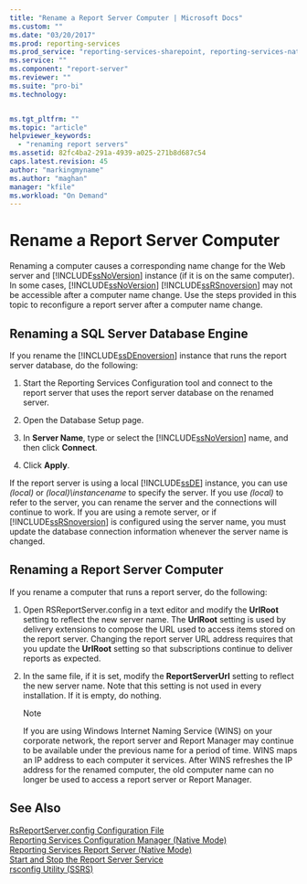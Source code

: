 ```yaml
---
title: "Rename a Report Server Computer | Microsoft Docs"
ms.custom: ""
ms.date: "03/20/2017"
ms.prod: reporting-services
ms.prod_service: "reporting-services-sharepoint, reporting-services-native"
ms.service: ""
ms.component: "report-server"
ms.reviewer: ""
ms.suite: "pro-bi"
ms.technology: 


ms.tgt_pltfrm: ""
ms.topic: "article"
helpviewer_keywords: 
  - "renaming report servers"
ms.assetid: 82fc4ba2-291a-4939-a025-271b8d687c54
caps.latest.revision: 45
author: "markingmyname"
ms.author: "maghan"
manager: "kfile"
ms.workload: "On Demand"
---
```

# Rename a Report Server Computer
  Renaming a computer causes a corresponding name change for the Web server and [!INCLUDE[ssNoVersion](../../includes/ssnoversion-md.md)] instance (if it is on the same computer). In some cases, [!INCLUDE[ssNoVersion](../../includes/ssnoversion-md.md)] [!INCLUDE[ssRSnoversion](../../includes/ssrsnoversion-md.md)] may not be accessible after a computer name change. Use the steps provided in this topic to reconfigure a report server after a computer name change.  
  
## Renaming a SQL Server Database Engine  
 If you rename the  [!INCLUDE[ssDEnoversion](../../includes/ssdenoversion-md.md)] instance that runs the report server database, do the following:  
  
1.  Start the Reporting Services Configuration tool and connect to the report server that uses the report server database on the renamed server.  
  
2.  Open the Database Setup page.  
  
3.  In **Server Name**, type or select the [!INCLUDE[ssNoVersion](../../includes/ssnoversion-md.md)] name, and then click **Connect**.  
  
4.  Click **Apply**.  
  
 If the report server is using a local [!INCLUDE[ssDE](../../includes/ssde-md.md)] instance, you can use *(local)* or *(local)\instancename* to specify the server. If you use *(local)* to refer to the server, you can rename the server and the connections will continue to work. If you are using a remote server, or if [!INCLUDE[ssRSnoversion](../../includes/ssrsnoversion-md.md)] is configured using the server name, you must update the database connection information whenever the server name is changed.  
  
## Renaming a Report Server Computer  
 If you rename a computer that runs a report server, do the following:  
  
1.  Open RSReportServer.config in a text editor and modify the **UrlRoot** setting to reflect the new server name. The **UrlRoot** setting is used by delivery extensions to compose the URL used to access items stored on the report server. Changing the report server URL address requires that you update the **UrlRoot** setting so that subscriptions continue to deliver reports as expected.  
  
2.  In the same file, if it is set, modify the **ReportServerUrl** setting to reflect the new server name. Note that this setting is not used in every installation. If it is empty, do nothing.  
  
    > [!NOTE]  
    >  If you are using Windows Internet Naming Service (WINS) on your corporate network, the report server and Report Manager may continue to be available under the previous name for a period of time. WINS maps an IP address to each computer it services. After WINS refreshes the IP address for the renamed computer, the old computer name can no longer be used to access a report server or Report Manager.  
  
## See Also  
 [RsReportServer.config Configuration File](../../reporting-services/report-server/rsreportserver-config-configuration-file.md)   
 [Reporting Services Configuration Manager &#40;Native Mode&#41;](../../reporting-services/install-windows/reporting-services-configuration-manager-native-mode.md)   
 [Reporting Services Report Server &#40;Native Mode&#41;](../../reporting-services/report-server/reporting-services-report-server-native-mode.md)   
 [Start and Stop the Report Server Service](../../reporting-services/report-server/start-and-stop-the-report-server-service.md)   
 [rsconfig Utility &#40;SSRS&#41;](../../reporting-services/tools/rsconfig-utility-ssrs.md)  
  
  
